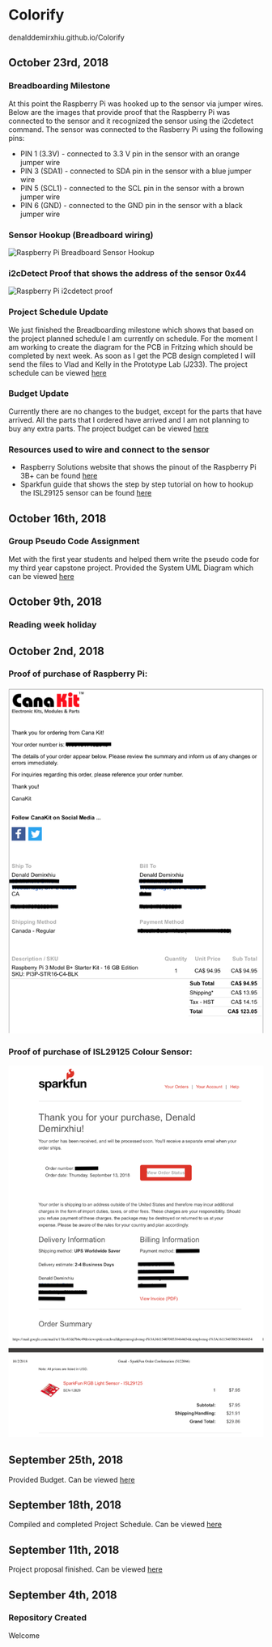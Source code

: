 # Colorify
denalddemirxhiu.github.io/Colorify

## October 23rd, 2018

### Breadboarding Milestone
  At this point the Raspberry Pi was hooked up to the sensor via jumper wires. Below are the images that provide proof that the Raspberry Pi was connected to the sensor and it recognized the sensor using the i2cdetect command.
  The sensor was connected to the Rasberry Pi using the following pins:  
- PIN 1 (3.3V) - connected to 3.3 V pin in the sensor with an orange jumper wire  
- PIN 3 (SDA1) - connected to SDA pin in the sensor with a blue jumper wire  
- PIN 5 (SCL1) - connected to the SCL pin in the sensor with a brown jumper wire  
- PIN 6 (GND) - connected to the GND pin in the sensor with a black jumper wire  
  
### Sensor Hookup (Breadboard wiring)
  ![Raspberry Pi Breadboard Sensor Hookup](https://github.com/denalddemirxhiu/Colorify/blob/master/Documentation/RaspberryPi-Sensor-Wired.png)
  
### i2cDetect Proof that shows the address of the sensor 0x44
  ![Raspberry Pi i2cdetect proof](https://github.com/denalddemirxhiu/Colorify/blob/master/Documentation/i2cDetect.png)
  
### Project Schedule Update
  We just finished the Breadboarding milestone which shows that based on the project planned schedule I am currently on schedule. For the moment I am working to create the diagram for the PCB in Fritzing which should be completed by next week. As soon as I get the PCB design completed I will send the files to Vlad and Kelly in the Prototype Lab (J233). The project schedule can be viewed [here](https://github.com/denalddemirxhiu/Colorify/blob/master/Documentation/Capstone%20Gantt%20Schedule.mpp)
  
### Budget Update
  Currently there are no changes to the budget, except for the parts that have arrived. All the parts that I ordered have arrived and I am not planning to buy any extra parts. The project budget can be viewed [here](https://github.com/denalddemirxhiu/Colorify/blob/master/Documentation/Colorify%20Budget.xlsx) 

### Resources used to wire and connect to the sensor
  - Raspberry Solutions website that shows the pinout of the Raspberry Pi 3B+ can be found [here](https://www.raspberry-solutions.com/connect-sensor-to-raspberry-pi/)  
  - Sparkfun guide that shows the step by step tutorial on how to hookup the ISL29125 sensor can be found [here](https://learn.sparkfun.com/tutorials/isl29125-rgb-light-sensor-hookup-guide/hardware-overview)
  
## October 16th, 2018
  
### Group Pseudo Code Assignment
  Met with the first year students and helped them write the pseudo code for my third year capstone project. Provided the System UML Diagram which can be viewed [here](https://github.com/denalddemirxhiu/Colorify/blob/master/Documentation/System%20UML%20Diagram.pdf)
  
  
## October 9th, 2018

  ### Reading week holiday
  
## October 2nd, 2018

  ### Proof of purchase of Raspberry Pi:
  ![Raspberry Pi Proof of Purchase](https://raw.githubusercontent.com/denalddemirxhiu/Colorify/master/Documentation/Raspberry%20Pi%20Proof%20of%20Purchase.png)
  
  
  ### Proof of purchase of ISL29125 Colour Sensor:
  ![ISL29125 Colour Sensor Proof of Purchase](https://raw.githubusercontent.com/denalddemirxhiu/Colorify/master/Documentation/RBG%20Color%20Sensor%20ISL29125%20Proof%20of%20Purchase.png)
  
## September 25th, 2018
  Provided Budget. Can be viewed [here](https://github.com/denalddemirxhiu/Colorify/blob/master/Documentation/Colorify%20Budget.xlsx)

## September 18th, 2018
  Compiled and completed Project Schedule. Can be viewed [here](https://github.com/denalddemirxhiu/Colorify/blob/master/Documentation/Capstone%20Gantt%20Schedule.mpp)
  
## September 11th, 2018 
  Project proposal finished. Can be viewed [here](https://github.com/denalddemirxhiu/Colorify/blob/master/Documentation/ProjectProposalDenaldDemirxhiu.xlsx)

## September 4th, 2018

### Repository Created
  Welcome
